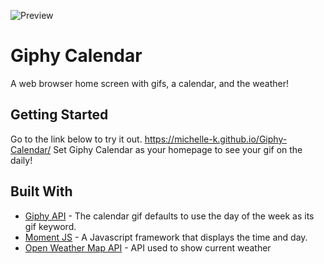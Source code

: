 
![Preview](Michelle-K.github.com/Giphy-Calendar/giphyCal.gif)

# Giphy Calendar

A web browser home screen with gifs, a calendar, and the weather!

## Getting Started

Go to the link below to try it out.
https://michelle-k.github.io/Giphy-Calendar/
Set Giphy Calendar as your homepage to see your gif on the daily!

## Built With

* [Giphy API](https://developers.giphy.com/docs/) - The calendar gif defaults to use the day of the week as its gif keyword.
* [Moment JS](http://momentjs.com/) - A Javascript framework that displays the time and day.
* [Open Weather Map API](https://openweathermap.org/api) - API used to show current weather
